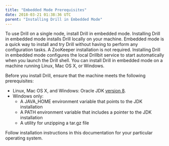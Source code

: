 ```yaml
---
title: "Embedded Mode Prerequisites"
date: 2018-03-21 01:38:36 UTC
parent: "Installing Drill in Embedded Mode"
---
```

To use Drill on a single node, install Drill in embedded mode. Installing Drill in embedded mode installs Drill locally on your machine. Embedded mode is a quick way to install and try Drill without having to perform any configuration tasks. A ZooKeeper installation is not required. Installing Drill in embedded mode configures the local Drillbit service to start automatically when you launch the Drill shell. You can install Drill in embedded mode on a machine running Linux, Mac OS X, or Windows.

Before you install Drill, ensure that the machine meets the following prerequisites:

* Linux, Mac OS X, and Windows: Oracle JDK [version 8](http://www.oracle.com/technetwork/java/javase/downloads/jdk8-downloads-2133151.html).  
* Windows only:  
  * A JAVA_HOME environment variable that points to the JDK installation  
  * A PATH environment variable that includes a pointer to the JDK installation  
  * A utility for unzipping a tar.gz file 

Follow installation instructions in this documentation for your particular operating system.
